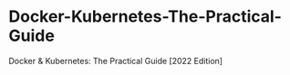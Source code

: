 # Docker-Kubernetes-The-Practical-Guide
Docker &amp; Kubernetes: The Practical Guide [2022 Edition]
